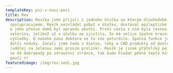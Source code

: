 ```yaml
---
templateKey: psi-v-nasi-peci
title: Rex
description: Rexíka jsme přijali z jednoho útulku se kterým dlouhodobě
  spolupracujeme. Rexík nezvládal pobyt v útulku, dostával epileptické záchvaty
  a jeho přesun domů byl opravdu akutní. První cesta s ním byla rovnou na
  veterinu, jelikož už v útulku se zjistilo, že má velice špatné krevní
  výsledky. U našeho pana doktora se to vše potvrdilo. Špatná funkce jater a
  další neduhy. Začali jsme teda s dietou, léky a CBD produkty od @zelená země
  (udělej na zelenou zemi prosim prolink). Rexík je jinak přátelský pejsek. Až
  se dá dobromady po zdravotní stránce, tak bude hledat pěkně teplé místo na
  gauči ☺️!
featuredimage: /img/rex-sedi.jpg
---
```

